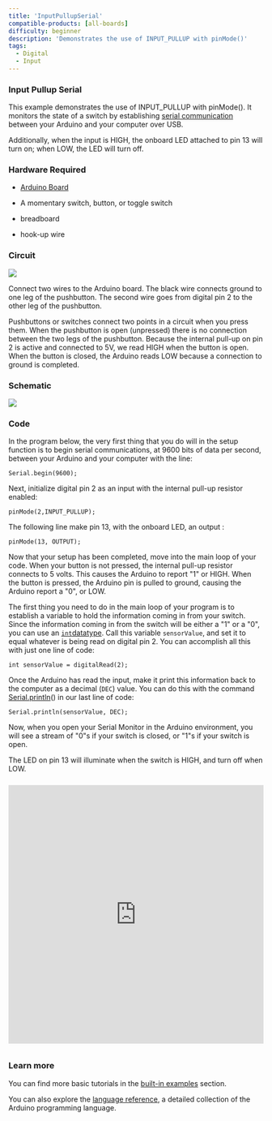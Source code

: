 ```yaml
---
title: 'InputPullupSerial'
compatible-products: [all-boards]
difficulty: beginner
description: 'Demonstrates the use of INPUT_PULLUP with pinMode()'
tags: 
  - Digital
  - Input
---
```


### Input Pullup Serial

This example demonstrates the use of INPUT_PULLUP with pinMode(). It monitors the state of a switch by establishing [serial communication](https://www.arduino.cc/en/Reference/Serial) between your Arduino and your computer over USB.

Additionally, when the input is HIGH, the onboard LED attached to pin 13 will turn on; when LOW, the LED will turn off.

### Hardware Required

- [Arduino Board](https://store.arduino.cc/collections/boards-modules)

- A momentary switch, button, or toggle switch

- breadboard

- hook-up wire

### Circuit

![](assets/circuit.png)


Connect two wires to the Arduino board. The black wire connects ground to one leg of the pushbutton. The second wire goes from digital pin 2 to the other leg of the pushbutton.

Pushbuttons or switches connect two points in a circuit when you press them. When the pushbutton is open (unpressed) there is no connection between the two legs of the pushbutton. Because the internal pull-up on pin 2 is active and connected to 5V, we read HIGH when the button is open. When the button is closed, the Arduino reads LOW because a connection to ground is completed.

### Schematic

![](assets/schematic.png)

### Code

In the program below, the very first thing that you do will in the setup function is to begin serial communications, at 9600 bits of data per second, between your Arduino and your computer with the line:

`Serial.begin(9600);`

Next, initialize digital pin 2  as an input with the internal pull-up resistor enabled:

`pinMode(2,INPUT_PULLUP);`

The following line make pin 13, with the onboard LED, an output :

`pinMode(13, OUTPUT);`

Now that your setup has been completed, move into the main loop of your code. When your button is not pressed, the internal pull-up resistor connects to 5 volts. This causes the Arduino to report "1" or HIGH. When the button is pressed, the Arduino pin is pulled to ground, causing the Arduino report a "0", or LOW.

The first thing you need to do in the main loop of your program is to establish a variable to hold the information coming in from your switch. Since the information coming in from the switch will be either a "1" or a "0",  you can use an [`int`datatype](https://www.arduino.cc/reference/en/language/variables/data-types/int/). Call this variable `sensorValue`, and set it to equal whatever is being read on digital pin 2. You can accomplish all this with just one line of code:

`int sensorValue = digitalRead(2);`

Once the Arduino has read the input, make it print this information back to the computer as a decimal (`DEC`) value. You can do this with the command [Serial.println](https://www.arduino.cc/en/Serial/Println)()  in our last line of code:

`Serial.println(sensorValue, DEC);`

Now, when you open your Serial Monitor in the Arduino environment, you will see a stream of "0"s if your switch is closed, or "1"s if your switch is open.

The LED on pin 13 will illuminate when the switch is HIGH, and turn off when LOW.

<iframe src='https://create.arduino.cc/example/builtin/02.Digital%5CDigitalInputPullup/DigitalInputPullup/preview?embed&snippet' style='height:510px;width:100%;margin:10px 0' frameborder='0'></iframe>

### Learn more

You can find more basic tutorials in the [built-in examples](/built-in-examples) section.

You can also explore the [language reference](https://www.arduino.cc/reference/en/), a detailed collection of the Arduino programming language.